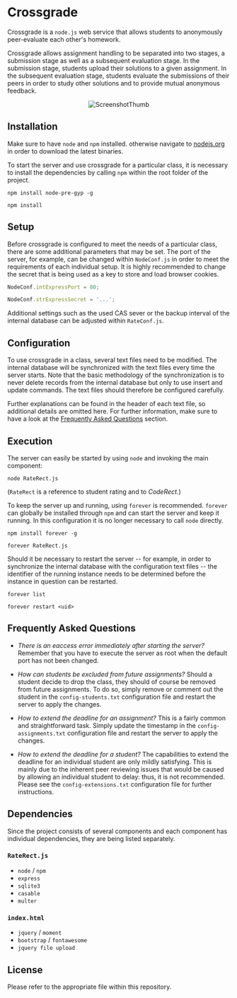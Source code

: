 # Crossgrade

Crossgrade is a `node.js` web service that allows students
to anonymously peer-evaluate each other's homework.

Crossgrade allows assignment handling to be separated into
two stages, a submission stage as well as a subsequent
evaluation stage. In the submission stage, students upload
their solutions to a given assignment. In the subsequent
evaluation stage, students evaluate the submissions of their
peers in order to study other solutions and to provide
mutual anonymous feedback.

<p align="center"><img
  src="http://content.coderect.com/RateRect/Teaching/ScreenshotThumb.png"
  alt="ScreenshotThumb"></p>

## Installation

Make sure to have `node` and `npm` installed. otherwise
navigate to [nodejs.org](https://nodejs.org/) in order to
download the latest binaries.

To start the server and use crossgrade for a particular
class, it is necessary to install the dependencies by
calling `npm` within the root folder of the project.

```
npm install node-pre-gyp -g
```

```
npm install
```

## Setup

Before crossgrade is configured to meet the needs of a
particular class, there are some additional parameters that
may be set. The port of the server, for example, can be
changed within `NodeConf.js` in order to meet the
requirements of each individual setup. It is highly
recommended to change the secret that is being used as a key
to store and load browser cookies.

```javascript
NodeConf.intExpressPort = 80;
```

```javascript
NodeConf.strExpressSecret = '...';
```

Additional settings such as the used CAS sever or the backup
interval of the internal database can be adjusted within
`RateConf.js`.

## Configuration

To use crossgrade in a class, several text files need to be
modified. The internal database will be synchronized with
the text files every time the server starts. Note that the
basic methodology of the synchronization is to never delete
records from the internal database but only to use insert
and update commands. The text files should therefore be
configured carefully.

Further explanations can be found in the header of each text
file, so additional details are omitted here. For further
information, make sure to have a look at the
[Frequently Asked Questions](#faq) section.

## Execution

The server can easily be started by using `node` and
invoking the main component:

```
node RateRect.js
```

(`RateRect` is a reference to student rating and to
*CodeRect.*)

To keep the server up and running, using `forever` is
recommended. `forever` can globally be installed through
`npm` and can start the server and keep it running. In this
configuration it is no longer necessary to call `node`
directly.

```
npm install forever -g
```

```
forever RateRect.js
```

Should it be necessary to restart the server -- for example,
in order to synchronize the internal database with the
configuration text files -- the identifier of the running
instance needs to be determined before the instance in
question can be restarted.

```
forever list
```

```
forever restart <uid>
```

## <a name="faq">Frequently Asked Questions</a>

* *There is an eaccess error immediately after starting the
  server?* Remember that you have to execute the server as
  root when the default port has not been changed.

* *How can students be excluded from future assignments?*
  Should a student decide to drop the class, they should of
  course be removed from future assignments. To do so,
  simply remove or comment out the student in the
  `config-students.txt` configuration file and restart the
  server to apply the changes.

* *How to extend the deadline for an assignment?* This is a
  fairly common and straightforward task. Simply update the
  timestamp in the `config-assignments.txt` configuration
  file and restart the server to apply the changes.

* *How to extend the deadline for a student?* The
  capabilities to extend the deadline for an individual
  student are only mildly satisfying. This is mainly due to
  the inherent peer reviewing issues that would be caused by
  allowing an individual student to delay: thus, it is not
  recommended. Please see the `config-extensions.txt`
  configuration file for further instructions.

## Dependencies

Since the project consists of several components and each
component has individual dependencies, they are being listed
separately.

### `RateRect.js`

* `node` / `npm`
* `express`
* `sqlite3`
* `casable`
* `multer`

### `index.html`

* `jquery` / `moment`
* `bootstrap` / `fontawesome`
* `jquery file upload`

## License

Please refer to the appropriate file within this repository.
